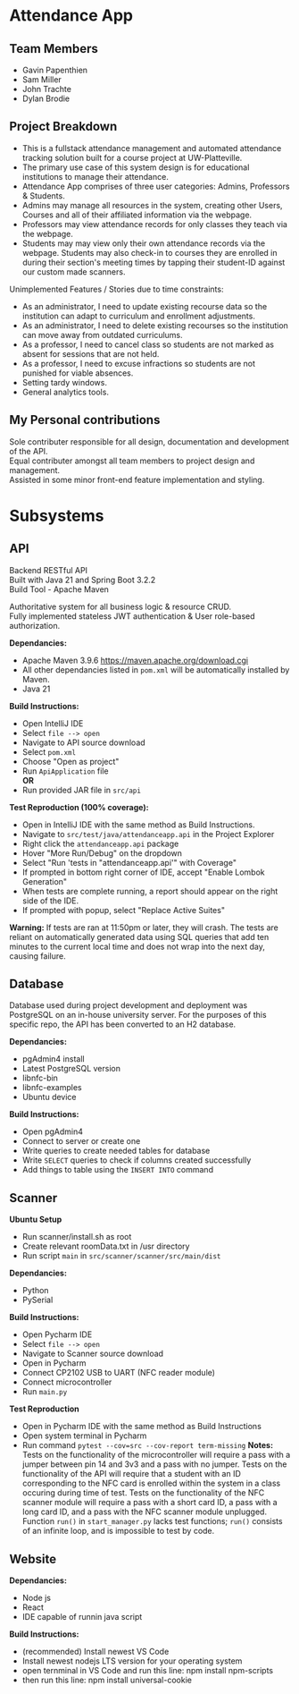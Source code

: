 # Attendance App
## Team Members
* Gavin Papenthien
* Sam Miller
* John Trachte
* Dylan Brodie

## Project Breakdown
* This is a fullstack attendance management and automated attendance tracking solution built for a course project at UW-Platteville.
* The primary use case of this system design is for educational institutions to manage their attendance.
* Attendance App comprises of three user categories: Admins, Professors & Students.
* Admins may manage all resources in the system, creating other Users, Courses and all of their affiliated information via the webpage.
* Professors may view attendance records for only classes they teach via the webpage.
* Students may may view only their own attendance records via the webpage. Students may also check-in to courses they are enrolled in during their section's meeting times by tapping their student-ID against our custom made scanners.

Unimplemented Features / Stories due to time constraints:
* As an administrator, I need to update existing recourse data so the institution can adapt to curriculum and enrollment adjustments.
* As an administrator, I need to delete existing recourses so the institution can move away from outdated curriculums. 
* As a professor, I need to cancel class so students are not marked as absent for sessions that are not held.
* As a professor, I need to excuse infractions so students are not punished for viable absences.
* Setting tardy windows.
* General analytics tools.

## My Personal contributions
Sole contributer responsible for all design, documentation and development of the API. \
Equal contributer amongst all team members to project design and management. \
Assisted in some minor front-end feature implementation and styling.

# Subsystems
## API
Backend RESTful API \
Built with Java 21 and Spring Boot 3.2.2 \
Build Tool - Apache Maven

Authoritative system for all business logic & resource CRUD. \
Fully implemented stateless JWT authentication & User role-based authorization.

**Dependancies:**
* Apache Maven 3.9.6 https://maven.apache.org/download.cgi
* All other dependancies listed in `pom.xml` will be automatically installed by Maven.
* Java 21

**Build Instructions:**
* Open IntelliJ IDE
* Select `file --> open`
* Navigate to API source download
* Select `pom.xml`
* Choose "Open as project"
* Run `ApiApplication` file \
  **OR**
* Run provided JAR file in `src/api`

**Test Reproduction (100% coverage):**
* Open in IntelliJ IDE with the same method as Build Instructions.
* Navigate to `src/test/java/attendanceapp.api` in the Project Explorer
* Right click the `attendanceapp.api` package
* Hover "More Run/Debug" on the dropdown
* Select "Run 'tests in "attendanceapp.api'" with Coverage"
* If prompted in bottom right corner of IDE, accept "Enable Lombok Generation"
* When tests are complete running, a report should appear on the right side of the IDE.
* If prompted with popup, select "Replace Active Suites"

**Warning:** If tests are ran at 11:50pm or later, they will crash. The tests are reliant on automatically generated data using SQL queries that add ten minutes to the current local time and does not wrap into the next day, causing failure.

## Database
Database used during project development and deployment was PostgreSQL on an in-house university server. For the purposes of this specific repo, the API has been converted to an H2 database.

**Dependancies:**
* pgAdmin4 install
* Latest PostgreSQL version
* libnfc-bin
* libnfc-examples
* Ubuntu device

**Build Instructions:**
* Open pgAdmin4
* Connect to server or create one
* Write queries to create needed tables for database
* Write `SELECT` queries to check if columns created successfully
* Add things to table using the `INSERT INTO` command

## Scanner
**Ubuntu Setup**
* Run scanner/install.sh as root
* Create relevant roomData.txt in /usr directory
* Run script `main` in `src/scanner/scanner/src/main/dist`

**Dependancies:**
* Python
* PySerial

**Build Instructions:**
* Open Pycharm IDE
* Select `file --> open`
* Navigate to Scanner source download
* Open in Pycharm
* Connect CP2102 USB to UART (NFC reader module)
* Connect microcontroller
* Run `main.py`

**Test Reproduction**
* Open in Pycharm IDE with the same method as Build Instructions
* Open system terminal in Pycharm
* Run command `pytest --cov=src --cov-report term-missing`
**Notes:** 
Tests on the functionality of the microcontroller will require a pass with a jumper between pin 14 and 3v3 and a pass with no jumper. 
Tests on the functionality of the API will require that a student with an ID corresponding to the NFC card is enrolled within the system in a class occuring during time of test.
Tests on the functionality of the NFC scanner module will require a pass with a short card ID, a pass with a long card ID, and a pass with the NFC scanner module unplugged.
Function `run()` in `start_manager.py` lacks test functions; `run()` consists of an infinite loop, and is impossible to test by code.

## Website 

**Dependancies:**
* Node js
* React
* IDE capable of runnin java script

**Build Instructions:**
* (recommended) Install newest VS Code
* Install newest nodejs LTS version for your operating system
* open ternminal in VS Code and run this line: npm install npm-scripts
* then run this line: npm install universal-cookie
